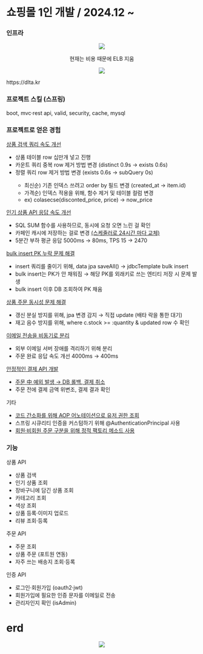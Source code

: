 <h1>쇼핑몰 1인 개발 / 2024.12 ~ </h1>

### 인프라
<p align="center">
<img src="https://github.com/user-attachments/assets/cd62fb35-4615-4a69-bf6a-197f93bc2a7e"/>
</p>
<p align="center">현재는 비용 때문에 ELB 지움</p>

<p align="center">
<img src="https://github.com/user-attachments/assets/831eec69-3ccc-462a-97be-e23b4810b380"/>
</p>

<p>https://dlta.kr</p>

### 프로젝트 스킬 (스프링)
boot, mvc·rest api, valid, security, cache, mysql

### 프로젝트로 얻은 경험

 <a href="https://github.com/kimtaehyun304/tama-api/blob/180628544c098dc074be2c34929a40bc9431f2d3/src/main/java/org/example/tamaapi/repository/item/query/ItemQueryRepository.java#L56">
상품 검색 쿼리 속도 개선
 </a>
 <ul>
  <li>상품 테이블 row 십만개 넣고 진행</li>
  <li>카운트 쿼리 중복 row 제거 방법 변경 (distinct 0.9s → exists 0.6s)</li>
  <li>정렬 쿼리 row 제거 방법 변경 (exists 0.6s → subQuery 0s)</li>
  <ul>
   <li>최신순) 기존 인덱스 쓰려고 order by 필드 변경 (created_at → item.id)</li>
   <li>가격순) 인덱스 적용을 위해, 함수 제거 및 테이블 컬럼 변경</li>
   <li>ex) colasecse(disconted_price, price) → now_price</li>
  </ul>
</ul>

<a href="https://github.com/kimtaehyun304/tama-api/blob/0130e7c2b935cdd39a3afe7f908184db51f9b3f5/src/main/java/org/example/tamaapi/controller/ItemApiController.java#L126">
 인기 상품 API 응답 속도 개선 
</a>
<ul>
 <li>SQL SUM 함수를 사용하므로, 동시에 요청 오면 느린 걸 확인</li>
 <li>카페인 캐시에 저장하는 걸로 변경 
<a href="https://github.com/kimtaehyun304/tama-api/blob/3ceffeb519f348f45d99b6b03a8ec11bf9405803/src/main/java/org/example/tamaapi/Scheduler.java#L27">
  (스케줄러로 24시간 마다 교체)
</a>
 </li>
  <li>5분간 부하 평균 응답 5000ms → 80ms, TPS 15 → 2470</li>
</ul>

<a href="https://github.com/kimtaehyun304/tama-api/blob/284ee0e18267a9cc732b929609db6d79f176d203/src/main/java/org/example/tamaapi/service/ItemService.java#L33"> 
 bulk insert PK 누락 문제 해결
</a>
 <ul>
  <li>insert 쿼리를 줄이기 위해, data jpa saveAll() → jdbcTemplate bulk insert</li>
  <li>bulk insert는 PK가 안 채워짐 → 해당 PK를 외래키로 쓰는 엔티티 저장 시 문제 발생</li>
  <li>bulk insert 이후 DB 조회하여 PK 채움</li>
 </ul>

<a href="https://github.com/kimtaehyun304/tama-api/blob/284ee0e18267a9cc732b929609db6d79f176d203/src/main/java/org/example/tamaapi/service/ItemService.java#L67">
 상품 주문 동시성 문제 해결
</a>
<ul>
 <li>갱신 분실 방지를 위해, jpa 변경 감지 → 직접 update (배타 락을 통한 대기)</li>
 <li>재고 음수 방지를 위해, where c.stock >= :quantity & updated row 수 확인</li>
</ul>

<a href="https://github.com/kimtaehyun304/tama-api/blob/3ceffeb519f348f45d99b6b03a8ec11bf9405803/src/main/java/org/example/tamaapi/controller/OrderApiController.java#L141">
 이메일 전송을 비동기로 분리
</a>
<ul>
 <li>외부 이메일 서버 장애를 격리하기 위해 분리</li>
 <li>주문 완료 응답 속도 개선 4000ms → 400ms</li>
</ul>

<a href="https://github.com/kimtaehyun304/tama-api/blob/0cf01c81ecdf1c5bb9872ebc667aaa8bcdb1ad6f/src/main/java/org/example/tamaapi/controller/OrderApiController.java#L61">
 안정적인 결제 API 개발
</a>
<ul>
 <li>
  <a href="https://github.com/kimtaehyun304/tama-api/blob/748cd836b1dd52bae1d66e30b07ef29103b59e94/src/main/java/org/example/tamaapi/service/OrderService.java#L82">
  주문 中 예외 발생 → DB 롤백, 결제 취소
  </a>
 </li>
 <li>주문 전에 결제 금액 위변조, 결제 결과 확인</li>
</ul>

기타
<ul>
 <li>
  <a href="https://github.com/kimtaehyun304/tama-api/blob/5a0433c9634e03ac5d25a37ba15553a9f8042b8d/src/main/java/org/example/tamaapi/config/aspect/PreAuthenticationAspect.java#L36">
   코드 간소화를 위해 AOP 어노테이션으로 유저 권한 조회
  </a>
 </li>
 <li>스프링 시큐리티 인증을 커스텀하기 위해 @AuthenticationPrincipal 사용</li>
  <li>
  <a href="https://github.com/kimtaehyun304/tama-api/blob/e35dfd1e6a51b00c042898593c88513ebc04ba88/src/main/java/org/example/tamaapi/domain/order/Order.java#L76">
   회원·비회원 주문 구분을 위해 정적 팩토리 메소드 사용
  </a>
  </li>
</ul>

### 기능
상품 API
<ul>
 <li>상품 검색</li>
 <li>인기 상품 조회</li>
 <li>장바구니에 담긴 상품 조회</li>
 <li>카테고리 조회</li>
 <li>색상 조회</li>
 <li>상품 등록·이미지 업로드</li>
 <li>리뷰 조회·등록</li>
</ul>

주문 API
<ul>
 <li>주문 조회</li>
 <li>상품 주문 (포트원 연동)</li>
 <li>자주 쓰는 배송지 조회·등록</li>
</ul>

인증 API
<ul>
  <li>로그인·회원가입 (oauth2·jwt)</li>
  <li>회원가입에 필요한 인증 문자를 이메일로 전송</li>
  <li>관리자인지 확인 (isAdmin)</li>
</ul>


<h1>erd</h1>
<p align="center">
<img src="https://github.com/user-attachments/assets/69455699-3fa4-4dd0-9ee9-ce8ea3284cd4"/>
</p>
